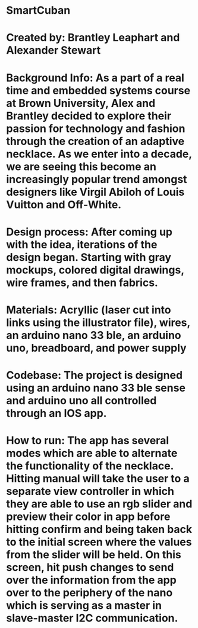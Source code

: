 # SmartCuban

# Created by: Brantley Leaphart and Alexander Stewart

# Background Info: As a part of a real time and embedded systems course at Brown University, Alex and Brantley decided to explore their passion for technology and fashion through the creation of an adaptive necklace. As we enter into a decade, we are seeing this become an increasingly popular trend amongst designers like Virgil Abiloh of Louis Vuitton and Off-White. 

# Design process: After coming up with the idea, iterations of the design began. Starting with gray mockups, colored digital drawings, wire frames, and then fabrics. 

# Materials: Acryllic (laser cut into links using the illustrator file), wires, an arduino nano 33 ble, an arduino uno, breadboard, and power supply

# Codebase: The project is designed using an arduino nano 33 ble sense and arduino uno all controlled through an IOS app. 

# How to run: The app has several modes which are able to alternate the functionality of the necklace. Hitting manual will take the user to a separate view controller in which they are able to use an rgb slider and preview their color in app before hitting confirm and being taken back to the initial screen where the values from the slider will be held. On this screen, hit push changes to send over the information from the app over to the periphery of the nano which is serving as a master in slave-master I2C communication. 
